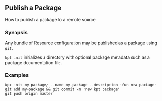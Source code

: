 ## Publish a Package

How to publish a package to a remote source

### Synopsis

Any bundle of Resource configuration may be published as a package using `git`.

`kpt init` initializes a directory with optional package metadata such as a
package documentation file.

### Examples

    kpt init my-package/ --name my-package --description 'fun new package'
    git add my-package && git commit -m 'new kpt package'
    git push origin master
